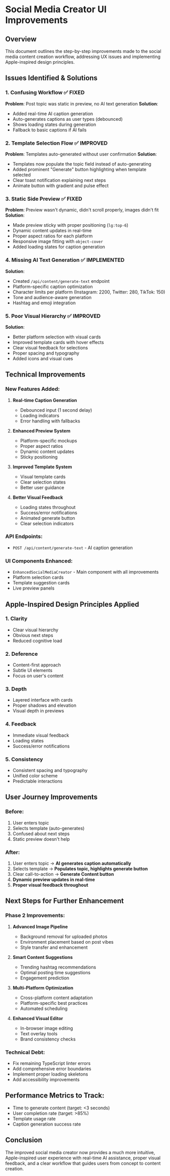 # Social Media Creator UI Improvements

## Overview
This document outlines the step-by-step improvements made to the social media content creation workflow, addressing UX issues and implementing Apple-inspired design principles.

## Issues Identified & Solutions

### 1. **Confusing Workflow** ✅ FIXED
**Problem**: Post topic was static in preview, no AI text generation
**Solution**: 
- Added real-time AI caption generation
- Auto-generates captions as user types (debounced)
- Shows loading states during generation
- Fallback to basic captions if AI fails

### 2. **Template Selection Flow** ✅ IMPROVED
**Problem**: Templates auto-generated without user confirmation
**Solution**:
- Templates now populate the topic field instead of auto-generating
- Added prominent "Generate" button highlighting when template selected
- Clear toast notification explaining next steps
- Animate button with gradient and pulse effect

### 3. **Static Side Preview** ✅ FIXED
**Problem**: Preview wasn't dynamic, didn't scroll properly, images didn't fit
**Solution**:
- Made preview sticky with proper positioning (`lg:top-6`)
- Dynamic content updates in real-time
- Proper aspect ratios for each platform
- Responsive image fitting with `object-cover`
- Added loading states for caption generation

### 4. **Missing AI Text Generation** ✅ IMPLEMENTED
**Solution**:
- Created `/api/content/generate-text` endpoint
- Platform-specific caption optimization
- Character limits per platform (Instagram: 2200, Twitter: 280, TikTok: 150)
- Tone and audience-aware generation
- Hashtag and emoji integration

### 5. **Poor Visual Hierarchy** ✅ IMPROVED
**Solution**:
- Better platform selection with visual cards
- Improved template cards with hover effects
- Clear visual feedback for selections
- Proper spacing and typography
- Added icons and visual cues

## Technical Improvements

### New Features Added:
1. **Real-time Caption Generation**
   - Debounced input (1 second delay)
   - Loading indicators
   - Error handling with fallbacks

2. **Enhanced Preview System**
   - Platform-specific mockups
   - Proper aspect ratios
   - Dynamic content updates
   - Sticky positioning

3. **Improved Template System**
   - Visual template cards
   - Clear selection states
   - Better user guidance

4. **Better Visual Feedback**
   - Loading states throughout
   - Success/error notifications
   - Animated generate button
   - Clear selection indicators

### API Endpoints:
- `POST /api/content/generate-text` - AI caption generation

### UI Components Enhanced:
- `EnhancedSocialMediaCreator` - Main component with all improvements
- Platform selection cards
- Template suggestion cards
- Live preview panels

## Apple-Inspired Design Principles Applied

### 1. **Clarity**
- Clear visual hierarchy
- Obvious next steps
- Reduced cognitive load

### 2. **Deference**
- Content-first approach
- Subtle UI elements
- Focus on user's content

### 3. **Depth**
- Layered interface with cards
- Proper shadows and elevation
- Visual depth in previews

### 4. **Feedback**
- Immediate visual feedback
- Loading states
- Success/error notifications

### 5. **Consistency**
- Consistent spacing and typography
- Unified color scheme
- Predictable interactions

## User Journey Improvements

### Before:
1. User enters topic
2. Selects template (auto-generates)
3. Confused about next steps
4. Static preview doesn't help

### After:
1. User enters topic → **AI generates caption automatically**
2. Selects template → **Populates topic, highlights generate button**
3. Clear call-to-action → **Generate Content button**
4. **Dynamic preview updates in real-time**
5. **Proper visual feedback throughout**

## Next Steps for Further Enhancement

### Phase 2 Improvements:
1. **Advanced Image Pipeline**
   - Background removal for uploaded photos
   - Environment placement based on post vibes
   - Style transfer and enhancement

2. **Smart Content Suggestions**
   - Trending hashtag recommendations
   - Optimal posting time suggestions
   - Engagement prediction

3. **Multi-Platform Optimization**
   - Cross-platform content adaptation
   - Platform-specific best practices
   - Automated scheduling

4. **Enhanced Visual Editor**
   - In-browser image editing
   - Text overlay tools
   - Brand consistency checks

### Technical Debt:
- Fix remaining TypeScript linter errors
- Add comprehensive error boundaries
- Implement proper loading skeletons
- Add accessibility improvements

## Performance Metrics to Track:
- Time to generate content (target: <3 seconds)
- User completion rate (target: >85%)
- Template usage rate
- Caption generation success rate

## Conclusion
The improved social media creator now provides a much more intuitive, Apple-inspired user experience with real-time AI assistance, proper visual feedback, and a clear workflow that guides users from concept to content creation. 